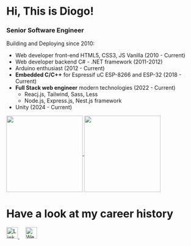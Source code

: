 # Hi, This is Diogo!
### Senior Software Engineer

Building and Deploying since 2010:
- Web developer front-end HTML5, CSS3, JS Vanilla (2010 - Current)
- Web developer backend C# - .NET framework (2011-2012)
- Arduino enthusiast (2012 - Current)
- <b>Embedded C/C++</b> for Espressif uC ESP-8266 and ESP-32 (2018 - Current)
- <b>Full Stack web engineer</b> modern technologies (2022 - Current)
  - Reacj.js, Tailwind, Sass, Less
  - Node.js, Express.js, Nest.js framework
- Unity (2024 - Current)

<a href="#">
  <img height=200 align="center"
    src="https://github-readme-stats.vercel.app/api?username=diogo-dgc&show_icons=true&theme=outrun&rank_icon=github&hide=stars,issues&card_width=300" />
</a>
<a href="#">
  <img height=200
   align="center"
   src="https://github-readme-stats.vercel.app/api/top-langs/?username=diogo-dgc&layout=compact&theme=outrun&hide=assembly,cmake,dockerfile,makefile&langs_count=8&card_width=320" />
</a>

# Have a look at my career history
<a href="https://www.linkedin.com/in/diogo-dgc">
  <img src='https://img.shields.io/badge/LinkedIn-0077B5?style=for-the-badge&logo=linkedin&logoColor=white' alt='Linkedin' height='30'>
</a>
&nbsp;&nbsp;&nbsp;
<a href="https://www.diogocunha.com.br">
  <img src='https://img.shields.io/badge/See_my_website-FF8A24?style=for-the-badge' alt='Website Button' height='30'>
</a>
